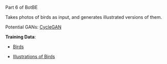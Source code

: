 Part 6 of BotBE

Takes photos of birds as input, and generates illustrated versions of them. 

Potential GANs: [CycleGAN](https://github.com/junyanz/pytorch-CycleGAN-and-pix2pix)

**Training Data**:

- [Birds](http://www.vision.caltech.edu/visipedia/CUB-200.html)

- [Illustrations of Birds](https://drive.google.com/drive/folders/1DmYX29c5gpN687wPY6fdBrYYNKuuh4h9?usp=sharing)
